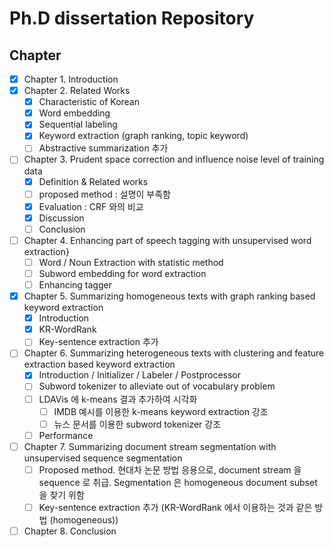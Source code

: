 # Ph.D  dissertation Repository

## Chapter

- [x] Chapter 1. Introduction
- [x] Chapter 2. Related Works
  - [x] Characteristic of Korean
  - [x] Word embedding
  - [x] Sequential labeling
  - [x] Keyword extraction (graph ranking, topic keyword)
  - [ ] Abstractive summarization 추가
- [ ] Chapter 3. Prudent space correction and influence noise level of training data
  - [x] Definition & Related works
  - [ ] proposed method : 설명이 부족함
  - [x] Evaluation : CRF 와의 비교
  - [x] Discussion
  - [ ] Conclusion
- [ ] Chapter 4. Enhancing part of speech tagging with unsupervised word extraction}
  - [ ] Word / Noun Extraction with statistic method
  - [ ] Subword embedding for word extraction
  - [ ] Enhancing tagger
- [x] Chapter 5. Summarizing homogeneous texts with graph ranking based keyword extraction
  - [x] Introduction
  - [x] KR-WordRank
  - [ ] Key-sentence extraction 추가
- [ ] Chapter 6. Summarizing heterogeneous texts with clustering and feature extraction based keyword extraction
  - [x] Introduction / Initializer / Labeler / Postprocessor
  - [ ] Subword tokenizer to alleviate out of vocabulary problem
  - [ ] LDAVis 에 k-means 결과 추가하여 시각화
    - [ ] IMDB 예시를 이용한 k-means keyword extraction 강조
    - [ ] 뉴스 문서를 이용한 subword tokenizer 강조
  - [ ] Performance
- [ ] Chapter 7. Summarizing document stream segmentation with unsupervised sequence segmentation
  - [ ] Proposed method. 현대차 논문 방법 응용으로, document stream 을 sequence 로 취급. Segmentation 은 homogeneous document subset 을 찾기 위함
  - [ ] Key-sentence extraction 추가 (KR-WordRank 에서 이용하는 것과 같은 방법 (homogeneous))
- [ ] Chapter 8. Conclusion
